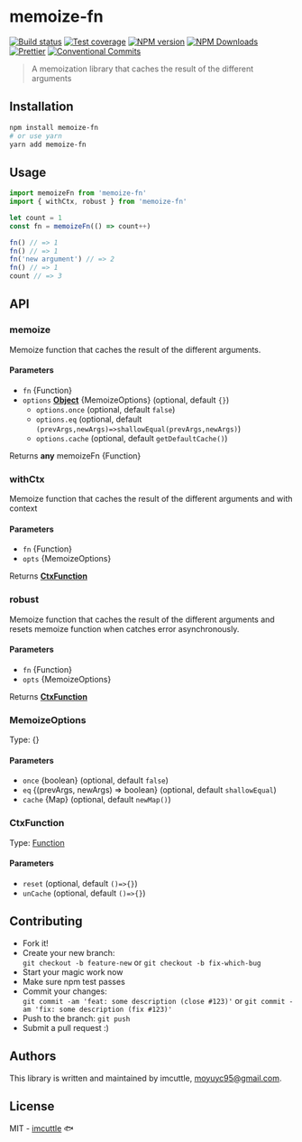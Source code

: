# memoize-fn

[![Build status](https://img.shields.io/travis/imcuttle/memoize-fn/master.svg?style=flat-square)](https://travis-ci.org/imcuttle/memoize-fn)
[![Test coverage](https://img.shields.io/codecov/c/github/imcuttle/memoize-fn.svg?style=flat-square)](https://codecov.io/github/imcuttle/memoize-fn?branch=master)
[![NPM version](https://img.shields.io/npm/v/memoize-fn.svg?style=flat-square)](https://www.npmjs.com/package/memoize-fn)
[![NPM Downloads](https://img.shields.io/npm/dm/memoize-fn.svg?style=flat-square&maxAge=43200)](https://www.npmjs.com/package/memoize-fn)
[![Prettier](https://img.shields.io/badge/code_style-prettier-ff69b4.svg?style=flat-square)](https://prettier.io/)
[![Conventional Commits](https://img.shields.io/badge/Conventional%20Commits-1.0.0-yellow.svg?style=flat-square)](https://conventionalcommits.org)

> A memoization library that caches the result of the different arguments

## Installation

```bash
npm install memoize-fn
# or use yarn
yarn add memoize-fn
```

## Usage

```javascript
import memoizeFn from 'memoize-fn'
import { withCtx, robust } from 'memoize-fn'

let count = 1
const fn = memoizeFn(() => count++)

fn() // => 1
fn() // => 1
fn('new argument') // => 2
fn() // => 1
count // => 3
```

## API

<!-- Generated by documentation.js. Update this documentation by updating the source code. -->

### memoize

Memoize function that caches the result of the different arguments.

#### Parameters

- `fn` {Function}
- `options` **[Object](https://developer.mozilla.org/docs/Web/JavaScript/Reference/Global_Objects/Object)** {MemoizeOptions} (optional, default `{}`)
  - `options.once` (optional, default `false`)
  - `options.eq` (optional, default `(prevArgs,newArgs)=>shallowEqual(prevArgs,newArgs)`)
  - `options.cache` (optional, default `getDefaultCache()`)

Returns **any** memoizeFn {Function}

### withCtx

Memoize function that caches the result of the different arguments and with context

#### Parameters

- `fn` {Function}
- `opts` {MemoizeOptions}

Returns **[CtxFunction](#ctxfunction)**

### robust

Memoize function that caches the result of the different arguments and resets memoize function when catches error asynchronously.

#### Parameters

- `fn` {Function}
- `opts` {MemoizeOptions}

Returns **[CtxFunction](#ctxfunction)**

### MemoizeOptions

Type: {}

#### Parameters

- `once` {boolean} (optional, default `false`)
- `eq` {(prevArgs, newArgs) => boolean} (optional, default `shallowEqual`)
- `cache` {Map} (optional, default `newMap()`)

### CtxFunction

Type: [Function](https://developer.mozilla.org/docs/Web/JavaScript/Reference/Statements/function)

#### Parameters

- `reset` (optional, default `()=>{}`)
- `unCache` (optional, default `()=>{}`)

## Contributing

- Fork it!
- Create your new branch:  
  `git checkout -b feature-new` or `git checkout -b fix-which-bug`
- Start your magic work now
- Make sure npm test passes
- Commit your changes:  
  `git commit -am 'feat: some description (close #123)'` or `git commit -am 'fix: some description (fix #123)'`
- Push to the branch: `git push`
- Submit a pull request :)

## Authors

This library is written and maintained by imcuttle, <a href="mailto:moyuyc95@gmail.com">moyuyc95@gmail.com</a>.

## License

MIT - [imcuttle](https://github.com/imcuttle) 🐟
